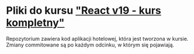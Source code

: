 # Pliki do kursu ["React v19 - kurs kompletny"](https://tworcastron.pl/kursy/react-kurs-kompletny)

Repozytorium zawiera kod aplikacji hotelowej, która jest tworzona w kursie.
Zmiany commitowane są po każdym odcinku, w którym się pojawiają.
